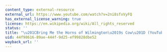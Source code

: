 ```yaml
---
content_type: external-resource
external_url: https://www.youtube.com/watch?v=2ni8sfxVyFQ
has_external_license_warning: true
license: https://en.wikipedia.org/wiki/All_rights_reserved
status: ''
title: "\u201CBring Me the Horns of Wilmington\u2019s Cow\u201D (YouTube)"
uid: 44f98616-89ae-444f-9d25-ef99828dbe52
wayback_url: ''
---
```


